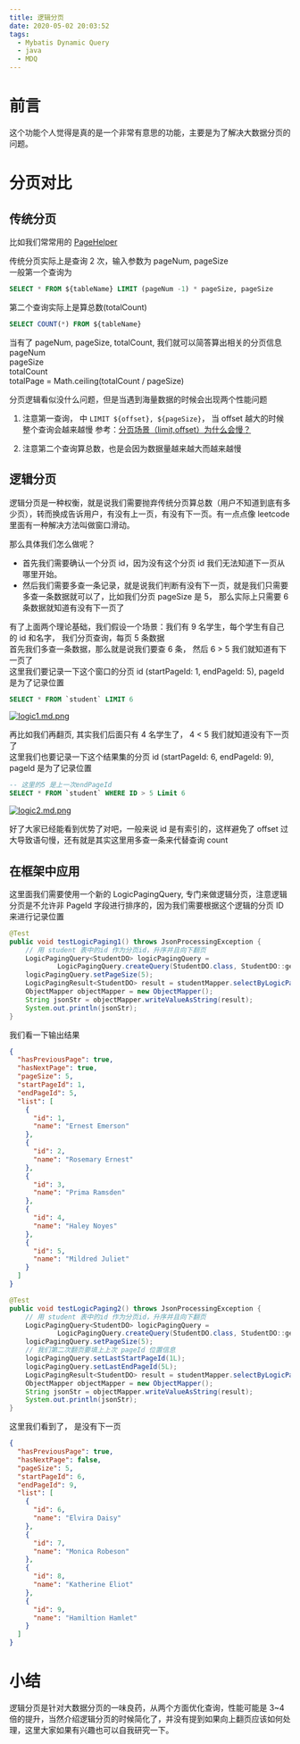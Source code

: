 ```yaml
---
title: 逻辑分页
date: 2020-05-02 20:03:52
tags:
  - Mybatis Dynamic Query
  - java
  - MDQ
---
```


# 前言

这个功能个人觉得是真的是一个非常有意思的功能，主要是为了解决大数据分页的问题。

# 分页对比

## 传统分页

比如我们常常用的 [PageHelper](https://github.com/pagehelper/Mybatis-PageHelper)

传统分页实际上是查询 2 次，输入参数为 pageNum, pageSize  
一般第一个查询为

```sql
SELECT * FROM ${tableName} LIMIT (pageNum -1) * pageSize, pageSize
```

第二个查询实际上是算总数(totalCount)

```sql
SELECT COUNT(*) FROM ${tableName}
```

当有了 pageNum, pageSize, totalCount, 我们就可以简答算出相关的分页信息  
pageNum  
pageSize  
totalCount  
totalPage = Math.ceiling(totalCount / pageSize)

分页逻辑看似没什么问题，但是当遇到海量数据的时候会出现两个性能问题

1. 注意第一查询， 中 `LIMIT ${offset}, ${pageSize}`， 当 offset 越大的时候整个查询会越来越慢 参考：[分页场景（limit,offset）为什么会慢？](https://blog.csdn.net/fengzongfu/article/details/103191867)

2. 注意第二个查询算总数，也是会因为数据量越来越大而越来越慢

## 逻辑分页

逻辑分页是一种权衡，就是说我们需要抛弃传统分页算总数（用户不知道到底有多少页），转而换成告诉用户，有没有上一页，有没有下一页。有一点点像 leetcode 里面有一种解决方法叫做窗口滑动。

那么具体我们怎么做呢？

- 首先我们需要确认一个分页 id，因为没有这个分页 id 我们无法知道下一页从哪里开始。
- 然后我们需要多查一条记录，就是说我们判断有没有下一页，就是我们只需要多查一条数据就可以了，比如我们分页 pageSize 是 5， 那么实际上只需要 6 条数据就知道有没有下一页了

有了上面两个理论基础，我们假设一个场景：我们有 9 名学生，每个学生有自己的 id 和名字， 我们分页查询，每页 5 条数据  
首先我们多查一条数据，那么就是说我们要查 6 条， 然后 6 > 5 我们就知道有下一页了  
这里我们要记录一下这个窗口的分页 id (startPageId: 1, endPageId: 5), pageId 是为了记录位置

```sql
SELECT * FROM `student` LIMIT 6
```

[![logic1.md.png](https://wx1.sbimg.cn/2020/05/02/logic1.md.png)](https://sbimg.cn/image/moNYY)

再比如我们再翻页, 其实我们后面只有 4 名学生了， 4 < 5 我们就知道没有下一页了  
这里我们也要记录一下这个结果集的分页 id (startPageId: 6, endPageId: 9), pageId 是为了记录位置

```sql
-- 这里的5 是上一次endPageId
SELECT * FROM `student` WHERE ID > 5 Limit 6
```

[![logic2.md.png](https://wx1.sbimg.cn/2020/05/02/logic2.md.png)](https://sbimg.cn/image/moHYo)

好了大家已经能看到优势了对吧，一般来说 id 是有索引的，这样避免了 offset 过大导致语句慢，还有就是其实这里用多查一条来代替查询 count

## 在框架中应用

这里面我们需要使用一个新的 LogicPagingQuery, 专门来做逻辑分页，注意逻辑分页是不允许非 PageId 字段进行排序的，因为我们需要根据这个逻辑的分页 ID 来进行记录位置

```java
@Test
public void testLogicPaging1() throws JsonProcessingException {
    // 用 student 表中的id 作为分页id，升序并且向下翻页
    LogicPagingQuery<StudentDO> logicPagingQuery =
            LogicPagingQuery.createQuery(StudentDO.class, StudentDO::getId, SortDirection.ASC, UpDown.DOWN);
    logicPagingQuery.setPageSize(5);
    LogicPagingResult<StudentDO> result = studentMapper.selectByLogicPaging(logicPagingQuery);
    ObjectMapper objectMapper = new ObjectMapper();
    String jsonStr = objectMapper.writeValueAsString(result);
    System.out.println(jsonStr);
}
```

我们看一下输出结果

```json
{
  "hasPreviousPage": true,
  "hasNextPage": true,
  "pageSize": 5,
  "startPageId": 1,
  "endPageId": 5,
  "list": [
    {
      "id": 1,
      "name": "Ernest Emerson"
    },
    {
      "id": 2,
      "name": "Rosemary Ernest"
    },
    {
      "id": 3,
      "name": "Prima Ramsden"
    },
    {
      "id": 4,
      "name": "Haley Noyes"
    },
    {
      "id": 5,
      "name": "Mildred Juliet"
    }
  ]
}
```

```java
@Test
public void testLogicPaging2() throws JsonProcessingException {
    // 用 student 表中的id 作为分页id，升序并且向下翻页
    LogicPagingQuery<StudentDO> logicPagingQuery =
            LogicPagingQuery.createQuery(StudentDO.class, StudentDO::getId, SortDirection.ASC, UpDown.DOWN);
    logicPagingQuery.setPageSize(5);
    // 我们第二次翻页要填上上次 pageId 位置信息
    logicPagingQuery.setLastStartPageId(1L);
    logicPagingQuery.setLastEndPageId(5L);
    LogicPagingResult<StudentDO> result = studentMapper.selectByLogicPaging(logicPagingQuery);
    ObjectMapper objectMapper = new ObjectMapper();
    String jsonStr = objectMapper.writeValueAsString(result);
    System.out.println(jsonStr);
}
```

这里我们看到了， 是没有下一页

```json
{
  "hasPreviousPage": true,
  "hasNextPage": false,
  "pageSize": 5,
  "startPageId": 6,
  "endPageId": 9,
  "list": [
    {
      "id": 6,
      "name": "Elvira Daisy"
    },
    {
      "id": 7,
      "name": "Monica Robeson"
    },
    {
      "id": 8,
      "name": "Katherine Eliot"
    },
    {
      "id": 9,
      "name": "Hamiltion Hamlet"
    }
  ]
}
```

# 小结

逻辑分页是针对大数据分页的一味良药，从两个方面优化查询，性能可能是 3~4 倍的提升，当然介绍逻辑分页的时候简化了，并没有提到如果向上翻页应该如何处理，这里大家如果有兴趣也可以自我研究一下。

